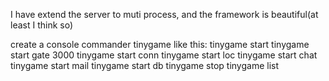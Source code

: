 I have extend the server to muti process, and the framework is beautiful(at least I think so)

create a console commander tinygame like this:
tinygame start
tinygame start gate 3000
tinygame start conn
tinygame start loc
tinygame start chat
tinygame start mail
tinygame start db
tinygame stop
tinygame list


